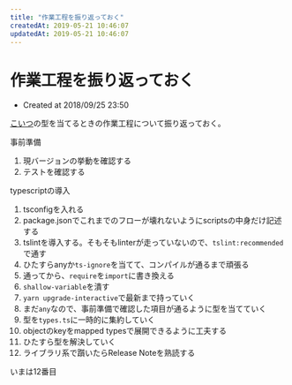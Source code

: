 ```yaml
---
title: "作業工程を振り返っておく"
createdAt: 2019-05-21 10:46:07
updatedAt: 2019-05-21 10:46:07
---
```


# 作業工程を振り返っておく

* Created at 2018/09/25 23:50

[こいつ](https://github.com/Himenon/gen/pull/1)の型を当てるときの作業工程について振り返っておく。

事前準備

1. 現バージョンの挙動を確認する
2. テストを確認する

typescriptの導入

1. tsconfigを入れる
2. package.jsonでこれまでのフローが壊れないようにscriptsの中身だけ記述する
3. tslintを導入する。そもそもlinterが走っていないので、`tslint:recommended`で通す
4. ひたすらanyか`ts-ignore`を当てて、コンパイルが通るまで頑張る
5. 通ってから、`require`を`import`に書き換える
6. `shallow-variable`を潰す
7. `yarn upgrade-interactive`で最新まで持っていく
8. まだ`any`なので、事前準備で確認した項目が通るように型を当てていく
9. 型を`types.ts`に一時的に集約していく
10. objectのkeyをmapped typesで展開できるように工夫する
11. ひたすら型を解決していく
12. ライブラリ系で躓いたらRelease Noteを熟読する

いまは12番目
